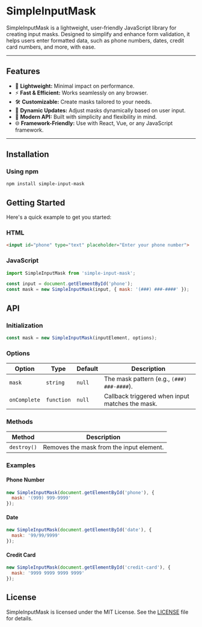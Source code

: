 # SimpleInputMask

SimpleInputMask is a lightweight, user-friendly JavaScript library for creating input masks. Designed to simplify and enhance form validation, it helps users enter formatted data, such as phone numbers, dates, credit card numbers, and more, with ease.

---

## Features

- 🌟 **Lightweight:** Minimal impact on performance.
- ⚡ **Fast & Efficient:** Works seamlessly on any browser.
- 🛠 **Customizable:** Create masks tailored to your needs.
- 🔄 **Dynamic Updates:** Adjust masks dynamically based on user input.
- 🚀 **Modern API:** Built with simplicity and flexibility in mind.
- 🌐 **Framework-Friendly:** Use with React, Vue, or any JavaScript framework.

---

## Installation

### Using npm
```bash
npm install simple-input-mask
```

## Getting Started

Here's a quick example to get you started:

### HTML
```html
<input id="phone" type="text" placeholder="Enter your phone number">
```
### JavaScript
```javascript
import SimpleInputMask from 'simple-input-mask';

const input = document.getElementById('phone');
const mask = new SimpleInputMask(input, { mask: '(###) ###-####' });
```

## API

### Initialization
```javascript
const mask = new SimpleInputMask(inputElement, options);
```

### Options

| Option       | Type     | Default | Description                                      |
|--------------|----------|---------|--------------------------------------------------|
| `mask`       | `string` | `null`  | The mask pattern (e.g., `(###) ###-####`).       |
| `onComplete` | `function` | `null`| Callback triggered when input matches the mask. |

### Methods

| Method              | Description                              |
|---------------------|------------------------------------------|
| `destroy()`         | Removes the mask from the input element. |


<!---| `updateMask(mask)`  | Dynamically updates the input mask.      | -->




### Examples

#### Phone Number
```javascript
new SimpleInputMask(document.getElementById('phone'), {
  mask: '(999) 999-9999'
});
```

#### Date
```javascript
new SimpleInputMask(document.getElementById('date'), {
  mask: '99/99/9999'
});
```

#### Credit Card
```javascript
new SimpleInputMask(document.getElementById('credit-card'), {
  mask: '9999 9999 9999 9999'
});
```

## License

SimpleInputMask is licensed under the MIT License. See the [LICENSE](LICENSE) file for details.
